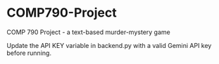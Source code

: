 # COMP790-Project
COMP 790 Project - a text-based murder-mystery game

Update the API KEY variable in backend.py with a valid Gemini API key before running.